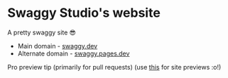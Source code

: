 # Swaggy Studio's website
A pretty swaggy site 😎

- Main domain - [swaggy.dev](https://swaggy.dev/)
- Alternate domain - [swaggy.pages.dev](https://swaggy.pages.dev/)

Pro preview tip (primarily for pull requests)
(use [this](https://htmlpreview.github.io/) for site previews :o!)
